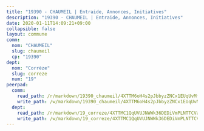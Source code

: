 ```yaml
---
title: "19390 - CHAUMEIL | Entraide, Annonces, Initiatives"
description: "19390 - CHAUMEIL | Entraide, Annonces, Initiatives"
date: 2020-01-11T14:09:21+09:00
collapsible: false
layout: commune
comm:
  nom: "CHAUMEIL"
  slug: chaumeil
  cp: "19390"
dept:
  nom: "Corrèze"
  slug: correze
  num: "19"
peerpad:
  comm:
    read_path: /r/markdown/19390_chaumeil/4XTTM6oH4s2pJbbyzZNCx1EUqUvMf64EFsZGu2BaCZrupaP13
    write_path: /w/markdown/19390_chaumeil/4XTTM6oH4s2pJbbyzZNCx1EUqUvMf64EFsZGu2BaCZrupaP13-K3TgUWwQzFpeuUfd19oaonvExBBd7LevjjPJhKDQpVSFUxfxyzPA28soL6FjJB6wauDn9Fkvja59dtY4JGPUHe5Hh9TLrtVN8qeygTBBahxb59KoDwcNKCK2rtbw8hrJNZgDBMTF
  dept:
    read_path: /r/markdown/19_correze/4XTTMC1QqUVUJNWWk36DEDiVmPLNTTCVay5E5gwEvpSf36VsS
    write_path: /w/markdown/19_correze/4XTTMC1QqUVUJNWWk36DEDiVmPLNTTCVay5E5gwEvpSf36VsS-K3TgUzu4fqyixiBZaA5Ejd2iCC9xJnV2MqYc8L2r22c4qVWWx9VnJmMAAFTQjLmwLDBGZ9pgHdAtPGZHV6pZb6y2bhgaqXFUJ1Fp1QgihzJpszTr9ow8JcXoeYzTUZfY7Rzzn9sS
---
```


